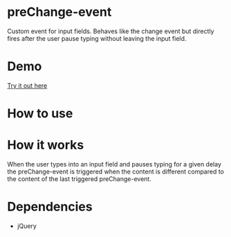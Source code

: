 preChange-event
===============

Custom event for input fields. Behaves like the change event but directly fires after the user pause typing without leaving the input field.

Demo
===============
[Try it out here](https://rawgithub.com/spape/preChange-event/master/demo.html)

How to use
===============

How it works
===============
When the user types into an input field and pauses typing for a given delay the preChange-event is triggered when the content is different compared to the content of the last triggered preChange-event.

Dependencies
===============
* jQuery